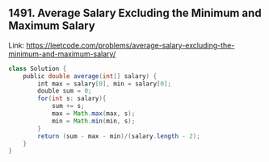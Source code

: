 ## 1491. Average Salary Excluding the Minimum and Maximum Salary
Link: https://leetcode.com/problems/average-salary-excluding-the-minimum-and-maximum-salary/

```java
class Solution {
    public double average(int[] salary) {
        int max = salary[0], min = salary[0];
        double sum = 0;
        for(int s: salary){
            sum += s;
            max = Math.max(max, s);
            min = Math.min(min, s);
        }
        return (sum - max - min)/(salary.length - 2);
    }
}
```
